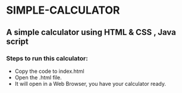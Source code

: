 # SIMPLE-CALCULATOR
## A simple calculator using HTML &amp; CSS , Java script 
### Steps to run this calculator:
* Copy the code to index.html
* Open the .html file.
* It will open in a Web Browser, you have your calculator ready.
